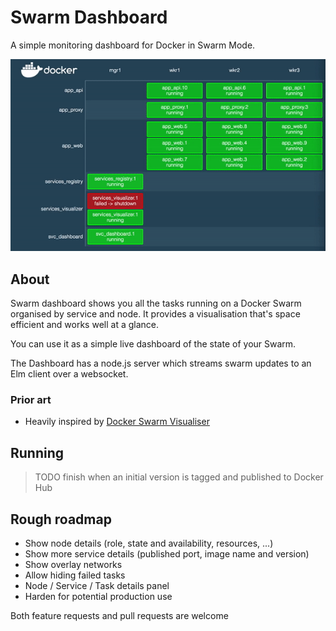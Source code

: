 # Swarm Dashboard

A simple monitoring dashboard for Docker in Swarm Mode.

![Example Dashboaerd](./swarm.gif)

## About

Swarm dashboard shows you all the tasks running on a Docker Swarm organised
by service and node. It provides a visualisation that's space efficient
and works well at a glance.

You can use it as a simple live dashboard of the state of your Swarm.

The Dashboard has a node.js server which streams swarm updates to an Elm client
over a websocket.

### Prior art

* Heavily inspired by [Docker Swarm Visualiser](https://github.com/dockersamples/docker-swarm-visualizer)

## Running

> TODO finish when an initial version is tagged and published to Docker Hub

## Rough roadmap

* Show node details (role, state and availability, resources, ...)
* Show more service details (published port, image name and version)
* Show overlay networks
* Allow hiding failed tasks
* Node / Service / Task details panel
* Harden for potential production use

Both feature requests and pull requests are welcome
